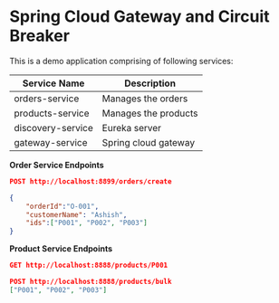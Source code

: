 # Spring Cloud Gateway and Circuit Breaker

This is a demo application comprising of following services:

| Service Name | Description |
| -------- | ----------- |
|orders-service| Manages the orders|
|products-service| Manages the products|
|discovery-service|Eureka server|
|gateway-service| Spring cloud gateway

**Order Service Endpoints**

```json
POST http://localhost:8899/orders/create

{
    "orderId":"O-001",
    "customerName": "Ashish",
    "ids":["P001", "P002", "P003"]
}
```

**Product Service Endpoints**

```json
GET http://localhost:8888/products/P001

POST http://localhost:8888/products/bulk
["P001", "P002", "P003"]
```